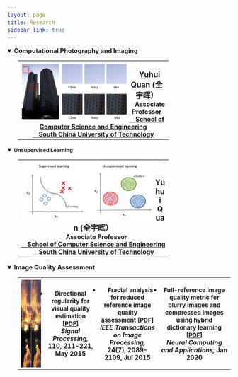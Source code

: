 ```yaml
---
layout: page
title: Research
sidebar_link: true
---
```

<!--
<details open="">
<summary><strong>Past research projects </strong></summary>
<ul>
<li>2007.01&#8211;2019.12, <strong>Research on Texture Analysis Based on Sparse Expression and Gap Degree Description</strong>, National Natural Science Youth Fund Project (61602184)</li>
<li>2007.05&#8211;2019.05, <strong>Research on Key Technologies of Discriminant Sparse Coding</strong>, Guangdong Provincial Natural Science Foundation Free Project (2017A030313376)</li>
<li>2007.05&#8211;2019.04, <strong>Video super-resolution enhancement technology under haze and rain</strong>, Guangzhou Science and Technology Plan General Project (201707010147)</li>
</ul>
</details>
-->
<details open="">
<summary><strong>Computational Photography and Imaging </strong></summary>
<ul>
<table>
<tbody>
<tr>
<th>
<img src="https://github.com/Dofboom/Dofboom.github.io/raw/master/images/com.png" alt="" height="130" align="left" /><br />
<span style="font-size: 120%;"><strong> &ensp; Yuhui Quan</strong> (全宇晖） </span><br />
<span style="font-size: 100%;">&ensp; &nbsp;Associate Professor <a href="http://www2.scut.edu.cn/cs/"><br>&ensp;&nbsp;&nbsp;School of Computer Science and Engineering</a></span><br />
<span style="font-size: 100%;"> <a href="https://www.scut.edu.cn">&ensp;&nbsp; South China University of Technology</a><br />
</span></th>
</tr>
</tbody>
</table>
</ul>
</details>

<details open="">
<summary><strong><small>Unsupervised Learning</small></strong></summary>
<ul>
<table>
<tbody>
<tr>
<th>
<img src="https://github.com/Dofboom/Dofboom.github.io/raw/master/images/unsup.jpg" alt="" height="130" align="left" /><br />
<span style="font-size: 120%;"><strong> &ensp; Yuhui Quan</strong> (全宇晖） </span><br />
<span style="font-size: 100%;">&ensp; &nbsp;Associate Professor <a href="http://www2.scut.edu.cn/cs/"><br>&ensp;&nbsp;&nbsp;School of Computer Science and Engineering</a></span><br />
<span style="font-size: 100%;"> <a href="https://www.scut.edu.cn">&ensp;&nbsp; South China University of Technology</a><br />
</span></th>
</tr>
</tbody>
</table>
</ul>
</details>

<details open="">
<summary><strong>Image Quality Assessment</strong></summary>
<ul>
<table>
<tbody>
<tr>
<th>
<img src="https://github.com/Dofboom/Dofboom.github.io/raw/master/images/collage.jpg" alt="" height="200" align="left" /><br />
</th>
<th>
<li><span style="font-size: 95%;"><strong>Directional regularity for visual quality estimation</strong> [<a href="https://github.com/Dofboom/Dofboom.github.io/raw/master/papers/2015/Directional%20regularity%20for%20visual%20quality%20estimation.pdf" download="github23">PDF</a>] </span><br />
<em> Signal Processing,</em> 110, 211-221, May 2015</span></li>
</th>
<th>
<li><span style="font-size: 95%;">&ensp; &nbsp;<strong>Fractal analysis for reduced reference image quality assessment</strong> [<a href="https://github.com/Dofboom/Dofboom.github.io/raw/master/papers/2015/Fractal%20Analysis%20for%20Reduced%20Reference%20Image%20Quality%20Assessment.pdf" download="github22">PDF</a>] </span><br />
<em> IEEE Transactions on Image Processing,</em> 24(7), 2089-2109, Jul 2015</span></li>
</th>
<th>
<li><span style="font-size: 95%;"><strong>Full-reference image quality metric for blurry images and compressed images using hybrid dictionary learning</strong> [<a href="https://github.com/Dofboom/Dofboom.github.io/raw/master/papers/2019/Full-Reference%20Image%20Quality%20Metric%20for%20Blurry%20Images%20and%20Compressed%20Images%20using%20Hybrid%20Dictionary%20Learning.pdf" download="github">PDF</a>] </span><br />
<em> Neural Computing and Applications, </em>Jan 2020</span></li>
</th>
</tr>
</tbody>
</table>
</ul>
</details>
